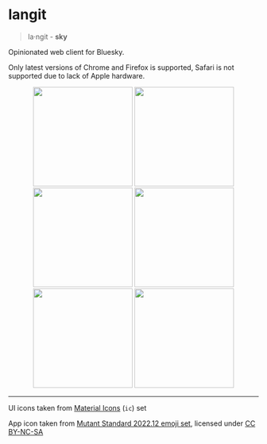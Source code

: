 # langit

> la‧ngit - **sky**

Opinionated web client for Bluesky.

Only latest versions of Chrome and Firefox is supported, Safari is not supported due to lack of Apple hardware.

<div align=center>
  <img width=200 src=https://github.com/intrnl/langit/assets/20620901/0fd7484e-f000-4964-99df-e82400cd204b>
  <img width=200 src=https://github.com/intrnl/langit/assets/20620901/6103de8f-993c-4939-8890-3730e5fbdbe3>
  <img width=200 src=https://github.com/intrnl/langit/assets/20620901/d71f1779-521a-43d4-b15a-a22fe1e66e3c>
  <img width=200 src=https://github.com/intrnl/langit/assets/20620901/b6d9bd9a-8e66-4488-bea2-5b187e873e57>
  <img width=200 src=https://github.com/intrnl/langit/assets/20620901/eea83da6-5e23-4af6-a891-0836bf1ae05a>
  <img width=200 src=https://github.com/intrnl/langit/assets/20620901/0a89b289-ac39-480b-9ccf-49b285fbb9d8>
</div>

---

UI icons taken from [Material Icons](https://icones.js.org/collection/ic) (`ic`) set

App icon taken from [Mutant Standard 2022.12 emoji set](https://mutant.tech), licensed under [CC BY-NC-SA](https://creativecommons.org/licenses/by-nc-sa/4.0/)
